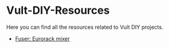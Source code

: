 # Vult-DIY-Resources


Here you can find all the resources related to Vult DIY projects.

- [Fuser: Eurorack mixer](https://www.vult-dsp.com/fuser)

